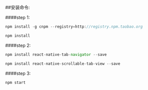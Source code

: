 ##安装命令:

####step 1:

```js
npm install -g cnpm --registry=http://registry.npm.taobao.org
```

```js
npm install
```
	
####step 2:
```js
npm install react-native-tab-navigator --save
```

```js
npm install react-native-scrollable-tab-view --save
```

####step 3:
```js
npm start
```
